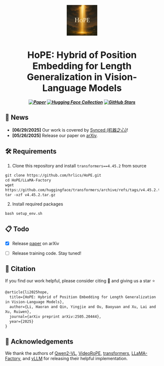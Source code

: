 <div align="center">
  <img src="assets/HoPE.png" alt="HoPE" width="100"/>
</div>

<h1 align="center" style="font-size: 30px;">HoPE: Hybrid of Position Embedding for Length Generalization in Vision-Language Models</h1>

<h5 align="center">
  
[![Paper](https://img.shields.io/badge/paper-A42C25?style=for-the-badge&logo=arxiv&logoColor=white)](https://arxiv.org/abs/2505.20444) 
[![Hugging Face Collection](https://img.shields.io/badge/HuggingFace-fcd022?style=for-the-badge&logo=huggingface&logoColor=000)](https://huggingface.co/papers/2505.20444)
[![GitHub Stars](https://img.shields.io/github/stars/hrlics/HoPE?style=for-the-badge&logo=github&logoColor=white&label=Stars&color=000000)](https://github.com/hrlics/HoPE)

</h5>


## 🚀 News
- **\[06/29/2025\]** Our work is covered by [Synced (机器之心)](https://mp.weixin.qq.com/s/KQHGw8_v0rEY8pS7jufRbQ)!
- **\[05/26/2025\]** Release our paper on [arXiv](https://arxiv.org/abs/2505.20444).

## 🛠️ Requirements
1. Clone this repository and install `transformers==4.45.2` from source
```
git clone https://github.com/hrlics/HoPE.git
cd HoPE/LLaMA-Factory
wget https://github.com/huggingface/transformers/archive/refs/tags/v4.45.2.tar.gz
tar -xzf v4.45.2.tar.gz
```

2. Install required packages
```
bash setup_env.sh
```



## :clipboard: Todo
- [x] Release [paper](https://arxiv.org/abs/2505.20444) on arXiv
- [ ] Release training code. Stay tuned! 


## 📖 Citation
If you find our work helpful, please consider citing 📝 and giving us a star ⭐
```
@article{li2025hope,
  title={HoPE: Hybrid of Position Embedding for Length Generalization in Vision-Language Models},
  author={Li, Haoran and Qin, Yingjie and Ou, Baoyuan and Xu, Lai and Xu, Ruiwen},
  journal={arXiv preprint arXiv:2505.20444},
  year={2025}
}
```

## 🙏 Acknowledgements
We thank the authors of [Qwen2-VL](https://github.com/QwenLM/Qwen2.5-VL), [VideoRoPE](https://github.com/Wiselnn570/VideoRoPE), [transformers](https://github.com/huggingface/transformers), [LLaMA-Factory](https://github.com/hiyouga/LLaMA-Factory), and [vLLM](https://github.com/vllm-project/vllm) for releasing their helpful implementation.
